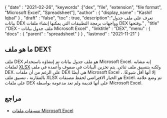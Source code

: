 {
  "date" : "2021-02-26",
  "keywords" :["dex", "file", "extension", "file format", "Microsoft Excel", "Spreadsheet"],
  "author" : {
    "display_name" : "Kashif Iqbal"
} ,
  "draft" : "false",
  "toc" : true,
  "description":"تعرف على ملف جدول بيانات DEX وواجهات برمجة التطبيقات التي يمكنها إنشاء ملفات DEX وفتحها." ,
  "title" :"DEX - ملف جدول بيانات Microsoft Excel" ,
  "linktitle" : "DEX",
  "menu" : {
    "docs" : {
      "parent" : "spreadsheet"
}
} ,
  "lastmod" : "2021-11-21"
}

## ما هو ملف DEX؟

ملف DEX هو ملف جدول بيانات تم إنشاؤه باستخدام Microsoft Excel. إنه مشابه لملفات [XLSX](/ar/spreadsheet/xlsx/) ولكنه بتنسيق ملف ثنائي. يتم تخزين البيانات في صفوف وأعمدة في ملف DEX. على الرغم من أن ملفات DEX هي أيضًا Microsoft Excel ، إلا أنها أقل شيوعًا. بالمقارنة ، تنسيق ملف XLSX هو الخيار الافتراضي لحفظ مصنفات Excel. تم وضع علامة على ملفات DEX على أنها قديمة ولم تعد مدعومة بواسطة Microsoft Excel.

## مراجع

* [تنسيقات ملفات Microsoft Excel](https://support.microsoft.com/en-us/office/file-formats-that-are-supported-in-excel-0943ff2c-6014-4e8d-aaea-b83d51d46247)

